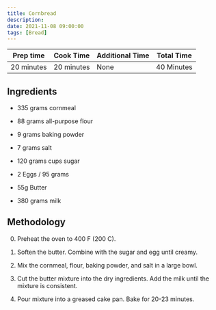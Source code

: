 ```yaml
---
title: Cornbread
description:
date: 2021-11-08 09:00:00
tags: [Bread]
---
```


| Prep time     | Cook Time     | Additional Time   | Total Time    |
|---------------|---------------|-------------------|---------------|
| 20 minutes    | 20 minutes    | None              | 40 Minutes    |

## Ingredients

- 335 grams cornmeal
- 88 grams all-purpose flour
- 9 grams baking powder
- 7 grams salt

- 120 grams cups sugar
- 2 Eggs / 95 grams
- 55g Butter

- 380 grams milk

## Methodology

0. Preheat the oven to 400 F (200 C). 

1. Soften the butter. Combine with the sugar and egg until creamy.

2. Mix the cornmeal, flour, baking powder, and salt in a large bowl.

3. Cut the butter mixture into the dry ingredients. Add the milk until the mixture is consistent.

4. Pour mixture into a greased cake pan. Bake for 20-23 minutes.